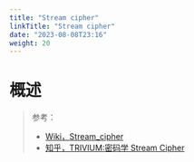 ```yaml
---
title: "Stream cipher"
linkTitle: "Stream cipher"
date: "2023-08-08T23:16"
weight: 20
---
```


# 概述

> 参考：
> 
> - [Wiki，Stream_cipher](https://en.wikipedia.org/wiki/Stream_cipher)
> - [知乎，TRIVIUM:密码学 Stream Cipher](https://zhuanlan.zhihu.com/p/460544573)

